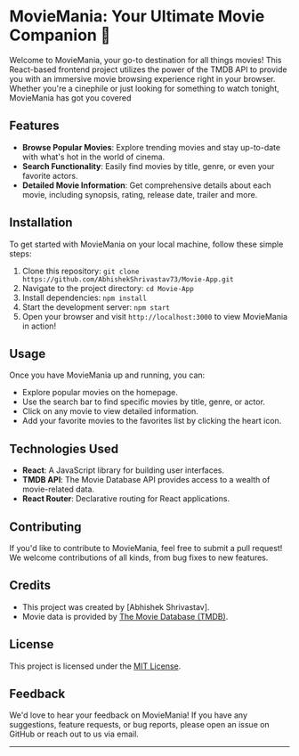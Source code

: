 
# MovieMania: Your Ultimate Movie Companion 🍿

Welcome to MovieMania, your go-to destination for all things movies! This React-based frontend project utilizes the power of the TMDB API to provide you with an immersive movie browsing experience right in your browser. Whether you're a cinephile or just looking for something to watch tonight, MovieMania has got you covered

## Features

- **Browse Popular Movies**: Explore trending movies and stay up-to-date with what's hot in the world of cinema.
- **Search Functionality**: Easily find movies by title, genre, or even your favorite actors.
- **Detailed Movie Information**: Get comprehensive details about each movie, including synopsis, rating, release date, trailer and more.

## Installation

To get started with MovieMania on your local machine, follow these simple steps:

1. Clone this repository: `git clone https://github.com/AbhishekShrivastav73/Movie-App.git`
2. Navigate to the project directory: `cd Movie-App`
3. Install dependencies: `npm install`
4. Start the development server: `npm start`
5. Open your browser and visit `http://localhost:3000` to view MovieMania in action!

## Usage

Once you have MovieMania up and running, you can:

- Explore popular movies on the homepage.
- Use the search bar to find specific movies by title, genre, or actor.
- Click on any movie to view detailed information.
- Add your favorite movies to the favorites list by clicking the heart icon.

## Technologies Used

- **React**: A JavaScript library for building user interfaces.
- **TMDB API**: The Movie Database API provides access to a wealth of movie-related data.
- **React Router**: Declarative routing for React applications.

## Contributing

If you'd like to contribute to MovieMania, feel free to submit a pull request! We welcome contributions of all kinds, from bug fixes to new features.

## Credits

- This project was created by [Abhishek Shrivastav].
- Movie data is provided by [The Movie Database (TMDB)](https://www.themoviedb.org/).

## License

This project is licensed under the [MIT License](LICENSE).

## Feedback

We'd love to hear your feedback on MovieMania! If you have any suggestions, feature requests, or bug reports, please open an issue on GitHub or reach out to us via email.

---
